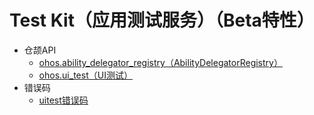 # Test Kit（应用测试服务）（Beta特性）

- 仓颉API
    - [ohos.ability_delegator_registry（AbilityDelegatorRegistry）](cj-apis-ability_delegator_registry.md)
    - [ohos.ui_test（UI测试）](cj-apis-ui_test.md)
- 错误码
    - [uitest错误码](../../../source_zh_cn/errorcodes/cj-errorcode-uitest.md)
